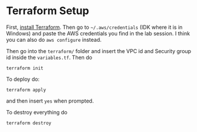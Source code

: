 # Terraform Setup

First, [install Terraform](https://developer.hashicorp.com/terraform/tutorials/aws-get-started/install-cli).
Then go to `~/.aws/credentials` (IDK where it is in Windows) and paste the AWS credentials you find in the lab session. I think you can also do `aws configure` instead.

Then go into the `terraform/` folder and insert the VPC id and Security group id inside the `variables.tf`. Then do

```
terraform init
```

To deploy do:

```
terraform apply
```

and then insert `yes` when prompted.

To destroy everything do

```
terraform destroy
```
